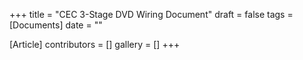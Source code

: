 +++
title = "CEC 3-Stage DVD Wiring Document"
draft = false
tags = [Documents]
date = ""

[Article]
contributors = []
gallery = []
+++